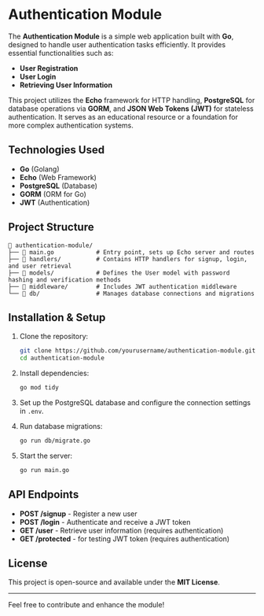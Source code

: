 # Authentication Module

The **Authentication Module** is a simple web application built with **Go**, designed to handle user authentication tasks efficiently. It provides essential functionalities such as:

- **User Registration**
- **User Login**
- **Retrieving User Information**

This project utilizes the **Echo** framework for HTTP handling, **PostgreSQL** for database operations via **GORM**, and **JSON Web Tokens (JWT)** for stateless authentication. It serves as an educational resource or a foundation for more complex authentication systems.

## Technologies Used

- **Go** (Golang)
- **Echo** (Web Framework)
- **PostgreSQL** (Database)
- **GORM** (ORM for Go)
- **JWT** (Authentication)

## Project Structure

```
📂 authentication-module/
├── 📄 main.go            # Entry point, sets up Echo server and routes
├── 📂 handlers/          # Contains HTTP handlers for signup, login, and user retrieval
├── 📂 models/            # Defines the User model with password hashing and verification methods
├── 📂 middleware/        # Includes JWT authentication middleware
└── 📂 db/                # Manages database connections and migrations
```

## Installation & Setup

1. Clone the repository:
   ```sh
   git clone https://github.com/yourusername/authentication-module.git
   cd authentication-module
   ```

2. Install dependencies:
   ```sh
   go mod tidy
   ```

3. Set up the PostgreSQL database and configure the connection settings in `.env`.

4. Run database migrations:
   ```sh
   go run db/migrate.go
   ```

5. Start the server:
   ```sh
   go run main.go
   ```

## API Endpoints

- **POST /signup** - Register a new user
- **POST /login** - Authenticate and receive a JWT token
- **GET /user** - Retrieve user information (requires authentication)
- **GET /protected** - for testing JWT token (requires authentication)

## License
This project is open-source and available under the **MIT License**.

---

Feel free to contribute and enhance the module!

